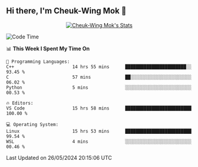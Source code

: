 ## Hi there, I'm Cheuk-Wing Mok 👋

<!--
**mozro0327/mozro0327** is a ✨ _special_ ✨ repository because its `README.md` (this file) appears on your GitHub profile.

Here are some ideas to get you started:

- 🔭 I’m currently working on ...
- 🌱 I’m currently learning ...
- 👯 I’m looking to collaborate on ...
- 🤔 I’m looking for help with ...
- 💬 Ask me about ...
- 📫 How to reach me: ...
- 😄 Pronouns: ...
- ⚡ Fun fact: ...
-->

<p align="center">
  <a href="https://github.com/mozro0327" class="rich-diff-level-one">
    <img src="https://github-readme-stats.vercel.app/api?username=mozro0327&title_color=333&text_color=777" alt="Cheuk-Wing Mok's Stats" >
    <!-- &hide=issues
    <img src="https://github-readme-stats.vercel.app/api?username=mozro0327&hide=issues&title_color=333&text_color=777" alt="Cheuk-Wing Mok's Stats" >
    -->
  </a>
</p>

<!--START_SECTION:waka-->
![Code Time](http://img.shields.io/badge/Code%20Time-2%2C630%20hrs%208%20mins-blue)

📊 **This Week I Spent My Time On** 

```text
💬 Programming Languages: 
C++                      14 hrs 55 mins      ███████████████████████░░   93.45 % 
C                        57 mins             ██░░░░░░░░░░░░░░░░░░░░░░░   06.02 % 
Python                   5 mins              ░░░░░░░░░░░░░░░░░░░░░░░░░   00.53 % 

🔥 Editors: 
VS Code                  15 hrs 58 mins      █████████████████████████   100.00 % 

💻 Operating System: 
Linux                    15 hrs 53 mins      █████████████████████████   99.54 % 
WSL                      4 mins              ░░░░░░░░░░░░░░░░░░░░░░░░░   00.46 % 
```


 Last Updated on 26/05/2024 20:15:06 UTC
<!--END_SECTION:waka-->

